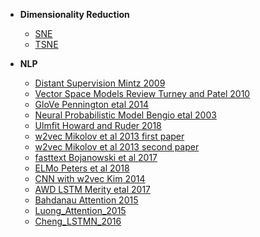 - __Dimensionality Reduction__
  - [SNE](./Dimensionality_Reduction/sne_hinton_2002/sne.ipynb)
  - [TSNE](./Dimensionality_Reduction/tsne_vandermaaten_2003/tsne.ipynb)
  
  
- __NLP__
  - [Distant Supervision Mintz 2009](./NLP/distant_supervision_mintz_2009/distant_supervision_mintz_2009.md)  
  - [Vector Space Models Review Turney and Patel 2010](./NLP/vsm_turney_patel_2010/vector_space_models_turney_pantel_2010.md) 
  - [GloVe Pennington etal 2014](./NLP/glove_pennington_2014/glove_pennington_2014.ipynb)
  - [Neural Probabilistic Model Bengio etal 2003](./NLP/npm_bengio_2003/neural_probabilistic_model_bengio_2003.md)
  - [Ulmfit Howard and Ruder 2018](./NLP/ulmfit_howard_ruder_2018/ulmfit_howard_ruder_2018.md)
  - [w2vec Mikolov et al 2013 first paper](./NLP/w2vec1_mikolov_2013/w2vec_1_mikolov_2013.md)
  - [w2vec Mikolov et al 2013 second paper](./NLP/w2vec2_mikolov_2013/w2vec_2_mikolov_2013.md)
  - [fasttext Bojanowski et al 2017 ](./NLP/fasttext_bojanowski_2017/fasttext_bojanowski_2017.md)
  - [ELMo Peters et al 2018 ](./NLP/elmo_peters_2018/Elmo_peters_2018.md)
  - [CNN with w2vec Kim 2014](./NLP/cnn_textclassification_kim_2014/cnn_textclassification_kim_2014.md)
  - [AWD LSTM Merity etal 2017](./NLP/awdlstm_merity_2017/AWDLSTM_merity_2017.md)
  - [Bahdanau Attention 2015](/NLP/attention_bahdanau_2015/Attention_Bahdanau_2015.md)
  - [Luong_Attention_2015](/NLP/attention_luong_2015/Attention_Luong_2015.md)
  - [Cheng_LSTMN_2016](/NLP/lstmn_cheng_2016/LSTMN_Cheng_2016.md)

